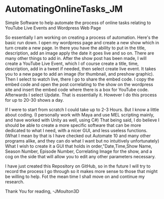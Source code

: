 # AutomatingOnlineTasks_JM
Simple Software to help automate the process of online tasks relating to YouTube Live Events and Wordpress Web Page

So essentially I am working on creating a process of automation.  Here's the basic run down.  I open my wordpress page and create a new show which in turn create a new page.  In there you have the ability to put in the title, description, add an image apply the date it goes live and so on.  There are many other things to add in.  After the show post has been made, I will create a YouTube Live Event, which I of course create a title, time, description, add in a tweet if needed, then select create live event.  It takes you to a new page to add an image (for thumbnail, and preshow graphic). Then I select to watch live, there I go to share the embed code.  I copy the embed code and open the post correlating to the show on the wordpress site and insert the embed code where there is a box for YouTube code.  Afterwards I select Update.  That is essentially it.  However I do this process for up to 20-30 shows a day.  

If I were to start from scratch I could take up to 2-3 Hours.  But I know a little about coding.  (I personally work with Maya and use MEL scripting mainly, and have worked with Unity as well, using C#)  That being said, I do believe I should be able to create a more specific software that can be more dedicated to what I need, with a nicer GUI, and less useless functions.  (What I mean by that is I have checked out Automate 10 and many other programs alike, and they can do what I want but no intuitively unfortunately)  What I wish to create it a GUI that holds in order,"Date,Time,Show Name, Season Number, Episode Number, Correlating Image for the show, and a cog on the side that will allow you to edit any other parameters necessary.

I have just created this Repository on GitHub, so in the future I will try to record the process I go through so it makes more sense to those that might be willing to help.  Fot the mean time I shall move on and continue my research.  

Thank You for reading,
-JMoulton3D
